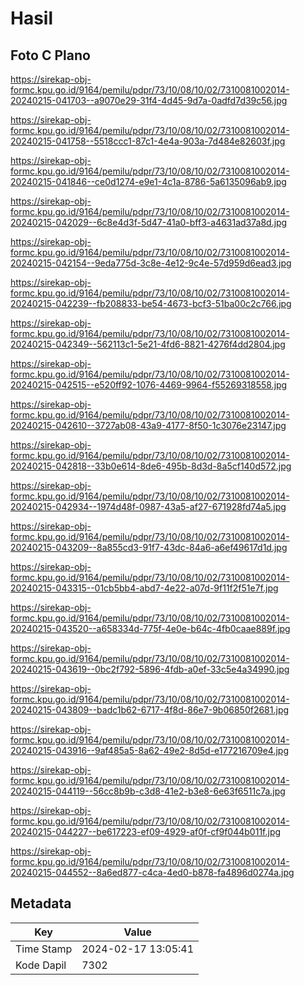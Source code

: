 # Hasil

## Foto C Plano

https://sirekap-obj-formc.kpu.go.id/9164/pemilu/pdpr/73/10/08/10/02/7310081002014-20240215-041703--a9070e29-31f4-4d45-9d7a-0adfd7d39c56.jpg

https://sirekap-obj-formc.kpu.go.id/9164/pemilu/pdpr/73/10/08/10/02/7310081002014-20240215-041758--5518ccc1-87c1-4e4a-903a-7d484e82603f.jpg

https://sirekap-obj-formc.kpu.go.id/9164/pemilu/pdpr/73/10/08/10/02/7310081002014-20240215-041846--ce0d1274-e9e1-4c1a-8786-5a6135096ab9.jpg

https://sirekap-obj-formc.kpu.go.id/9164/pemilu/pdpr/73/10/08/10/02/7310081002014-20240215-042029--6c8e4d3f-5d47-41a0-bff3-a4631ad37a8d.jpg

https://sirekap-obj-formc.kpu.go.id/9164/pemilu/pdpr/73/10/08/10/02/7310081002014-20240215-042154--9eda775d-3c8e-4e12-9c4e-57d959d6ead3.jpg

https://sirekap-obj-formc.kpu.go.id/9164/pemilu/pdpr/73/10/08/10/02/7310081002014-20240215-042239--fb208833-be54-4673-bcf3-51ba00c2c766.jpg

https://sirekap-obj-formc.kpu.go.id/9164/pemilu/pdpr/73/10/08/10/02/7310081002014-20240215-042349--562113c1-5e21-4fd6-8821-4276f4dd2804.jpg

https://sirekap-obj-formc.kpu.go.id/9164/pemilu/pdpr/73/10/08/10/02/7310081002014-20240215-042515--e520ff92-1076-4469-9964-f55269318558.jpg

https://sirekap-obj-formc.kpu.go.id/9164/pemilu/pdpr/73/10/08/10/02/7310081002014-20240215-042610--3727ab08-43a9-4177-8f50-1c3076e23147.jpg

https://sirekap-obj-formc.kpu.go.id/9164/pemilu/pdpr/73/10/08/10/02/7310081002014-20240215-042818--33b0e614-8de6-495b-8d3d-8a5cf140d572.jpg

https://sirekap-obj-formc.kpu.go.id/9164/pemilu/pdpr/73/10/08/10/02/7310081002014-20240215-042934--1974d48f-0987-43a5-af27-671928fd74a5.jpg

https://sirekap-obj-formc.kpu.go.id/9164/pemilu/pdpr/73/10/08/10/02/7310081002014-20240215-043209--8a855cd3-91f7-43dc-84a6-a6ef49617d1d.jpg

https://sirekap-obj-formc.kpu.go.id/9164/pemilu/pdpr/73/10/08/10/02/7310081002014-20240215-043315--01cb5bb4-abd7-4e22-a07d-9f11f2f51e7f.jpg

https://sirekap-obj-formc.kpu.go.id/9164/pemilu/pdpr/73/10/08/10/02/7310081002014-20240215-043520--a658334d-775f-4e0e-b64c-4fb0caae889f.jpg

https://sirekap-obj-formc.kpu.go.id/9164/pemilu/pdpr/73/10/08/10/02/7310081002014-20240215-043619--0bc2f792-5896-4fdb-a0ef-33c5e4a34990.jpg

https://sirekap-obj-formc.kpu.go.id/9164/pemilu/pdpr/73/10/08/10/02/7310081002014-20240215-043809--badc1b62-6717-4f8d-86e7-9b06850f2681.jpg

https://sirekap-obj-formc.kpu.go.id/9164/pemilu/pdpr/73/10/08/10/02/7310081002014-20240215-043916--9af485a5-8a62-49e2-8d5d-e177216709e4.jpg

https://sirekap-obj-formc.kpu.go.id/9164/pemilu/pdpr/73/10/08/10/02/7310081002014-20240215-044119--56cc8b9b-c3d8-41e2-b3e8-6e63f6511c7a.jpg

https://sirekap-obj-formc.kpu.go.id/9164/pemilu/pdpr/73/10/08/10/02/7310081002014-20240215-044227--be617223-ef09-4929-af0f-cf9f044b011f.jpg

https://sirekap-obj-formc.kpu.go.id/9164/pemilu/pdpr/73/10/08/10/02/7310081002014-20240215-044552--8a6ed877-c4ca-4ed0-b878-fa4896d0274a.jpg


## Metadata

| Key        | Value               |
| ---------- | ------------------- |
| Time Stamp | 2024-02-17 13:05:41 |
| Kode Dapil | 7302                |



